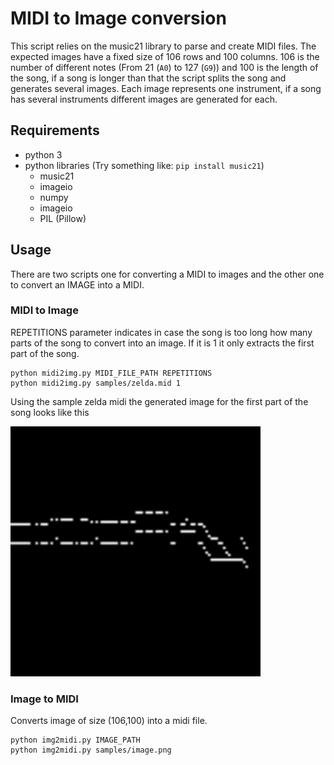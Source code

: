 # MIDI to Image conversion

This script relies on the music21 library to parse and create MIDI files. The expected images have a fixed size of 106 rows and 100 columns. 106 is the number of different notes (From 21 (`A0`) to 127 (`G9`)) and 100 is the length of the song, if a song is longer than that the script splits the song and generates several images. Each image represents one instrument, if a song has several instruments different images are generated for each.

## Requirements
- python 3
- python libraries (Try something like: `pip install music21`)
  - music21
  - imageio
  - numpy
  - imageio
  - PIL (Pillow)

## Usage
There are two scripts one for converting a MIDI to images and the other one to convert an IMAGE into a MIDI.

### MIDI to Image

REPETITIONS parameter indicates in case the song is too long how many parts of the song to convert into an image. If it is 1 it only extracts the first part of the song.

```
python midi2img.py MIDI_FILE_PATH REPETITIONS
python midi2img.py samples/zelda.mid 1
```

Using the sample zelda midi the generated image for the first part of the song looks like this

<img src="samples/converted_samples/zelda_Piano_0.png" width="400" height="400" />

### Image to MIDI

Converts image of size (106,100) into a midi file.

```
python img2midi.py IMAGE_PATH
python img2midi.py samples/image.png
```
